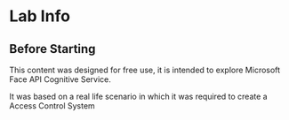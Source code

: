 # Lab Info

## Before Starting

This content was designed for free use, it is intended to explore Microsoft Face API Cognitive Service. 

It was based on a real life scenario in which it was required to create a Access Control System
